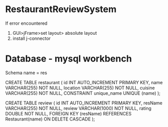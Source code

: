# RestaurantReviewSystem
If error encountered

1. GUI>jFrame>set layout> absolute layout
2. install j-connector

# Database - mysql workbench
Schema name = res

CREATE TABLE restaurant (
    id INT AUTO_INCREMENT PRIMARY KEY,
    name VARCHAR(255) NOT NULL,
    location VARCHAR(255) NOT NULL,
    cuisine VARCHAR(255) NOT NULL,
    CONSTRAINT unique_name UNIQUE (name)
);

CREATE TABLE review (
    id INT AUTO_INCREMENT PRIMARY KEY,
    resName VARCHAR(255) NOT NULL,
    review VARCHAR(1000) NOT NULL,
    rating DOUBLE NOT NULL,
    FOREIGN KEY (resName) REFERENCES Restaurant(name) ON DELETE CASCADE
);
